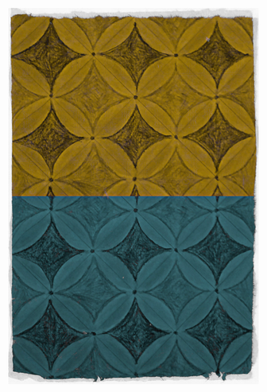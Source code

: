 <!-- pagewrapper -->
<!-- nopb -->

![Apsamikku pattern](/media/part_2.jpg)

<!-- endnopb -->
<!-- endpagewrapper -->
